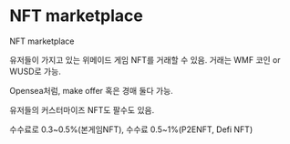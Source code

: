# NFT marketplace

NFT marketplace

&#x20;

유저들이 가지고 있는 위메이드 게임 NFT를 거래할 수 있음. 거래는 WMF 코인 or WUSD로 가능.

Opensea처럼, make offer 혹은 경매 둘다 가능.

유저들의 커스터마이즈 NFT도 팔수도 있음.

수수료로 0.3\~0.5%(본게임NFT), 수수료 0.5\~1%(P2ENFT, Defi NFT)

